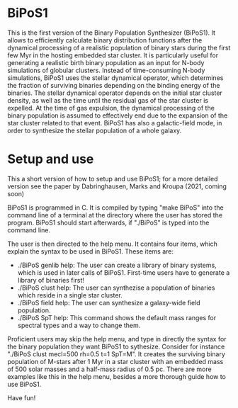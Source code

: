 # BiPoS1
This is the first version of the Binary Population Synthesizer (BiPoS1). It allows to efficiently calculate binary distribution functions after the dynamical processing of a realistic population of binary stars during the first few Myr in the hosting embedded star cluster. It is particularly useful for generating a realistic birth binary population as an input for N-body simulations of globular clusters. Instead of time-consuming N-body simulations, BiPoS1 uses the stellar dynamical operator, which determines the fraction of surviving binaries depending on the binding energy of the binaries. The stellar dynamical operator depends on the initial star cluster density, as well as the time until the residual gas of the star cluster is expelled.  At the time of gas expulsion, the dynamical processing of the binary population is assumed to effectively end due to the expansion of the star cluster related to that event. BiPoS1 has also a galactic-field mode, in order to synthesize the stellar population of a whole galaxy.

# Setup and use

This a short version of how to setup and use BiPoS1; for a more detailed version see the paper by Dabringhausen, Marks and Kroupa (2021, coming soon)

BiPoS1 is programmed in C. It is compiled by typing "make BiPoS" into the command line of a terminal at the directory where the user has stored the program. BiPoS1 should start  afterwards, if "./BiPoS" is typed into the command line.

The user is then directed to the help menu. It contains four items, which explain the syntax to be used in BiPoS1. These items are:

- ./BiPoS genlib help: The user can create a library of binary systems, which is used in later calls of BiPoS1. First-time users have to generate a library of binaries first!
-  ./BiPoS clust help: The user can synthezise a population of binaries which reside in a single star cluster.
-  ./BiPoS field help: The user can synthesize a galaxy-wide field population.
-  ./BiPoS SpT help: This command shows the default mass ranges for spectral types and a way to change them.

Proficient users may skip the help menu, and type in directly the syntax for the binary population they want BiPoS1 to sythesize. Consider for instance "./BiPoS clust mecl=500 rh=0.5 t=1 SpT=M". It creates the surviving binary population of M-stars after 1 Myr in a star cluster with an embedded mass of 500 solar masses and a half-mass radius of 0.5 pc. There are more examples like this in the help menu, besides a more thorough guide how to use BiPoS1.

Have fun!
